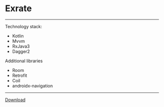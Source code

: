 # Exrate
---
Technology stack:
* Kotlin
* Mvvm
* RxJava3
* Dagger2

Additional libraries
* Room
* Retrofit
* Coil
* androidx-navigation
---

[Download](https://t.me/apkPublicPrograms/15)
